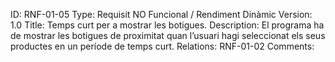 ID: RNF-01-05
Type: Requisit NO Funcional / Rendiment Dinàmic
Version: 1.0
Title: Temps curt per a mostrar les botigues.
Description: El programa ha de mostrar les botigues de proximitat quan l’usuari hagi seleccionat els seus productes en un període de temps curt.
Relations: RNF-01-02
Comments:
